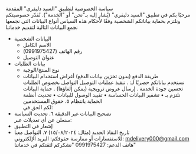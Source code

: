  سياسة الخصوصية لتطبيق "السيد دليفري"
 المقدمة  
مرحبًا بكم في تطبيق "السيد دليفري" (يُشار إليه بـ"نحن" أو "الخدمة"). نُقدّر خصوصيتكم ونلتزم بحماية بياناتكم الشخصية وفقًا لأحكام هذه السياس
 أنواع البيانات التي نجمعها  
نجمع البيانات التالية لتقديم خدماتنا
- البيانات الشخصية
  * الاسم الكامل
  * رقم الهاتف (0991975427)
  * عنوان التوصيل
- بيانات الطلبات
  * نوع المنتج/الوجبة
  * طريقة الدفع (بدون تخزين بيانات الدفع)
 أغراض استخدام البيانات  
نستخدم بياناتكم حصريًا لـ:
. تنفيذ عمليات التوصيل
 التواصل بخصوص الطلبات
 تحسين جودة الخدمة
. إرسال عروض ترويجية (يمكن إلغاؤها)
. حماية البيانات  
نلتزم بـ
• تشفير البيانات الحساسة
• تقييد الوصول للبيانات
• تحديث أنظمة الحماية بانتظام
٥. حقوق المستخدمين  
لكم الحق في:
- تصحيح البيانات غير الدقيقة
٦. تحديث السياسة  
سنعلن عن أي تعديلات عبر:
- إشعار في التطبيق
- تاريخ النفاذ الجديد (مثال: ١٥/٠٨/٢٠٢٤)
٧. التواصل معنا  
للاستفسارات أو ممارسة حقوقكم:
البريد الإلكتروني: mdelivery000@gmail.com  
هاتف الدعم: 0991975427
"نشكركم لثقتكم في خدماتنا"
